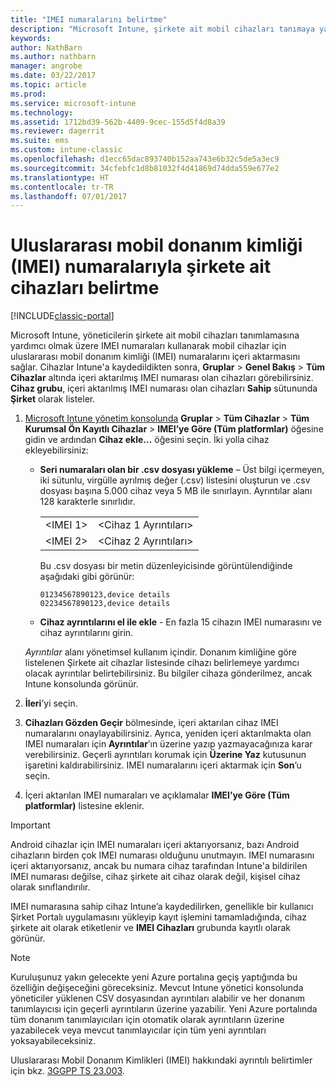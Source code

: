 ```yaml
---
title: "IMEI numaralarını belirtme"
description: "Microsoft Intune, şirkete ait mobil cihazları tanımaya yardımcı olmak için yöneticilerin mobil cihaz platformu IMEI numaralarını içeri aktarmasına izin verir"
keywords: 
author: NathBarn
ms.author: nathbarn
manager: angrobe
ms.date: 03/22/2017
ms.topic: article
ms.prod: 
ms.service: microsoft-intune
ms.technology: 
ms.assetid: 1712bd39-562b-4409-9cec-155d5f4d8a39
ms.reviewer: dagerrit
ms.suite: ems
ms.custom: intune-classic
ms.openlocfilehash: d1ecc65dac893740b152aa743e6b32c5de5a3ec9
ms.sourcegitcommit: 34cfebfc1d8b81032f4d41869d74dda559e677e2
ms.translationtype: HT
ms.contentlocale: tr-TR
ms.lasthandoff: 07/01/2017
---
```

# <a name="specify-corporate-owned-devices-with-international-mobile-equipment-identity-imei-numbers"></a>Uluslararası mobil donanım kimliği (IMEI) numaralarıyla şirkete ait cihazları belirtme

[!INCLUDE[classic-portal](../includes/classic-portal.md)]

Microsoft Intune, yöneticilerin şirkete ait mobil cihazları tanımlamasına yardımcı olmak üzere IMEI numaraları kullanarak mobil cihazlar için uluslararası mobil donanım kimliği (IMEI) numaralarını içeri aktarmasını sağlar. Cihazlar Intune'a kaydedildikten sonra, **Gruplar** > **Genel Bakış** > **Tüm Cihazlar** altında içeri aktarılmış IMEI numarası olan cihazları görebilirsiniz. **Cihaz grubu**, içeri aktarılmış IMEI numarası olan cihazları **Sahip** sütununda **Şirket** olarak listeler.

1. [Microsoft Intune yönetim konsolunda](https://manage.microsoft.com) **Gruplar** &gt; **Tüm Cihazlar** &gt; **Tüm Kurumsal Ön Kayıtlı Cihazlar** &gt; **IMEI’ye Göre (Tüm platformlar)** öğesine gidin ve ardından **Cihaz ekle…** öğesini seçin. İki yolla cihaz ekleyebilirsiniz:

    -   **Seri numaraları olan bir .csv dosyası yükleme** – Üst bilgi içermeyen, iki sütunlu, virgülle ayrılmış değer (.csv) listesini oluşturun ve .csv dosyası başına 5.000 cihaz veya 5 MB ile sınırlayın. Ayrıntılar alanı 128 karakterle sınırlıdır. 

        |||
        |-|-|
        |&lt;IMEI 1&gt;|&lt;Cihaz 1 Ayrıntıları&gt;|
        |&lt;IMEI 2&gt;|&lt;Cihaz 2 Ayrıntıları&gt;|
        Bu .csv dosyası bir metin düzenleyicisinde görüntülendiğinde aşağıdaki gibi görünür:

        ```
        01234567890123,device details
        02234567890123,device details
        ```

    -   **Cihaz ayrıntılarını el ile ekle** - En fazla 15 cihazın IMEI numarasını ve cihaz ayrıntılarını girin.

   *Ayrıntılar* alanı yönetimsel kullanım içindir. Donanım kimliğine göre listelenen Şirkete ait cihazlar listesinde cihazı belirlemeye yardımcı olacak ayrıntılar belirtebilirsiniz. Bu bilgiler cihaza gönderilmez, ancak Intune konsolunda görünür.

2.   **İleri**’yi seçin.
3.  **Cihazları Gözden Geçir** bölmesinde, içeri aktarılan cihaz IMEI numaralarını onaylayabilirsiniz. Ayrıca, yeniden içeri aktarılmakta olan IMEI numaraları için **Ayrıntılar**’ın üzerine yazıp yazmayacağınıza karar verebilirsiniz. Geçerli ayrıntıları korumak için **Üzerine Yaz** kutusunun işaretini kaldırabilirsiniz. IMEI numaralarını içeri aktarmak için **Son**’u seçin.
4.  İçeri aktarılan IMEI numaraları ve açıklamalar **IMEI’ye Göre (Tüm platformlar)** listesine eklenir.

> [!IMPORTANT]
> Android cihazlar için IMEI numaraları içeri aktarıyorsanız, bazı Android cihazların birden çok IMEI numarası olduğunu unutmayın. IMEI numarasını içeri aktarıyorsanız, ancak bu numara cihaz tarafından Intune'a bildirilen IMEI numarası değilse, cihaz şirkete ait cihaz olarak değil, kişisel cihaz olarak sınıflandırılır.

IMEI numarasına sahip cihaz Intune’a kaydedilirken, genellikle bir kullanıcı Şirket Portalı uygulamasını yükleyip kayıt işlemini tamamladığında, cihaz şirkete ait olarak etiketlenir ve **IMEI Cihazları** grubunda kayıtlı olarak görünür.

>[!NOTE]
> Kuruluşunuz yakın gelecekte yeni Azure portalına geçiş yaptığında bu özelliğin değişeceğini göreceksiniz. Mevcut Intune yönetici konsolunda yöneticiler yüklenen CSV dosyasından ayrıntıları alabilir ve her donanım tanımlayıcısı için geçerli ayrıntıların üzerine yazabilir. Yeni Azure portalında tüm donanım tanımlayıcıları için otomatik olarak ayrıntıların üzerine yazabilecek veya mevcut tanımlayıcılar için tüm yeni ayrıntıları yoksayabileceksiniz.

Uluslararası Mobil Donanım Kimlikleri (IMEI) hakkındaki ayrıntılı belirtimler için bkz. [3GGPP TS 23.003](https://portal.3gpp.org/desktopmodules/Specifications/SpecificationDetails.aspx?specificationId=729).
